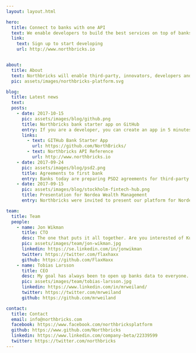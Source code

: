 ```yaml
---
layout: layout.html

hero:
  title: Connect to banks with one API
  text: We enable developers to build the best services on top of banks with ONE API.
  link:
    text: Sign up to start developing
    url: http://www.northbricks.io


about:
  title: About
  text: Northbricks will enable third-party, innovators, developers and companies to build the best services on top of banks. End customers will benefit of this innovations and use the best services there are to manage what is so central in everyones life - your money.
  pic: assets/images/northbricks-platform.svg

blog:
  title: Latest news
  text:
  posts:
    - date: 2017-10-15
      pic: assets/images/blog/github.png
      title: Northbricks bank starter app on GitHub
      entry: If you are a developer, you can create an app in 5 minutes that connects to Northbrick APIs. Today, we released an update of our "Northbricks Bank Starter App" that makes it possible to easily start using the Northbricks API. Right now we run against mocked data but we plan to open up to real banking services as soon as possible. Stay tuned!
      links:
        - text: GITHub Bank Starter App
          url: https://github.com/NorthBricks/
        - text: Northbricks API Reference
          url: http://www.northbricks.io
    - date: 2017-09-24
      pic: assets/images/blog/psd2.png
      title: Agreements to first bank
      entry: Banks today are preparing PSD2 agreements for third-party vendors. Soon we have first real agreement with a bank in Sweden to start test Northbricks platform and more to come.
    - date: 2017-09-15
      pic: assets/images/blog/stockholm-fintech-hub.png
      title: Presentation for Nordea Wealth Management
      entry: Northbricks were invited to present our platform for Nordea Wealth Management at Stockholm Fintech Hub. We are currently embarking on integrating Nordea into Northbricks platform. When integrated, third party applications will have access to 11 million customers to create amazing innovations.

team:
  title: Team
  people:
    - name: Jon Wikman
      title: CTO
      desc: The one that puts it all together. Are you interested of Kubernetes, Microservices and have backgground from Java - and wants to be apart of Northbricks to change the world - contact me.
      pic: assets/images/team/jon-wikman.jpg
      linkedin: https://se.linkedin.com/in/jonwikman
      twitter: https://twitter.com/flaxhaxx
      github: https://github.com/FlaxHaxx
    - name: Tobias Larsson
      title: CEO
      desc: My goal has always been to open up banks data to everyone. Banking has been a closed business and i really wanna open up pandoras box. If you are a third-party and have a great idea and wanna connect to all banks in Europe thru one api - contact me.
      pic: assets/images/team/tobias-larsson.jpg
      linkedin: https://www.linkedin.com/in/mrweiland/
      twitter: https://twitter.com/mrweiland
      github: https://github.com/mrweiland

contact:
  title: Contact
  email: info@northbricks.com
  facebook: https://www.facebook.com/northbricksplatform
  github: https://www.github.com/Northbricks
  linkedin: https://www.linkedin.com/company-beta/22339599
  twitter: https://twitter.com/northbricks
---
```

